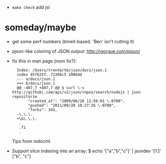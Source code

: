 - `make check` add jsl


# someday/maybe

- get some perf numbers (timeit-based. 'Ben' isn't cutting it)

- pjson-like coloring of JSON output: http://igorgue.com/pjson/

- fix this in man page (ronn fix?):

        Index: /Users/trentm/tm/json/docs/json.1
        index 45f625f..7230bc5 100644
        --- a/docs/json.1
        +++ b/docs/json.1
        @@ -407,7 +407,7 @@ $ curl \-s http://github\.com/api/v2/json/repos/search/nodejs | json repositorie
             "created_at": "2009/06/26 11:56:01 \-0700",
             "pushed": "2011/09/28 10:27:26 \-0700",
             "forks": 345,
        -\.\.\.
        +\&\.\.\.
         .
         .fi
         .

  Tips from mdocml.

- Support slice indexing into an array:
      $ echo '["a","b","c"]' | jsondev '[1:]'
      ["b", "c"]

